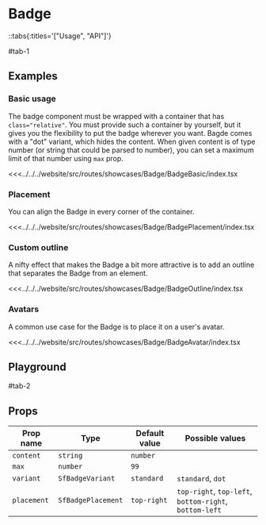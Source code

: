 # Badge

::tabs{:titles='["Usage", "API"]'}

#tab-1

## Examples

### Basic usage

The badge component must be wrapped with a container that has `class="relative"`. You must provide such a container by yourself, but it gives you the flexibility to put the badge wherever you want. Bagde comes with a "dot" variant, which hides the content. When given content is of type number (or string that could be parsed to number), you can set a maximum limit of that number using `max` prop.

<Showcase showcase-name="Badge/BadgeBasic">

<<<../../../website/src/routes/showcases/Badge/BadgeBasic/index.tsx

</Showcase>

### Placement

You can align the Badge in every corner of the container.

<Showcase showcase-name="Badge/BadgePlacement">

<<<../../../website/src/routes/showcases/Badge/BadgePlacement/index.tsx

</Showcase>

### Custom outline

A nifty effect that makes the Badge a bit more attractive is to add an outline that separates the Badge from an element.

<Showcase showcase-name="Badge/BadgeOutline">

<<<../../../website/src/routes/showcases/Badge/BadgeOutline/index.tsx

</Showcase>

### Avatars

A common use case for the Badge is to place it on a user's avatar.

<Showcase showcase-name="Badge/BadgeAvatar">

<<<../../../website/src/routes/showcases/Badge/BadgeAvatar/index.tsx

</Showcase>

<!-- ## Accessibility Notes

The component itself does not provide any specific accessibility features. Please make sure that the content displayed in SfBadge component is meaningful and understandable by all users. -->

## Playground

<Generate style="height: 380px" />

#tab-2

## Props

| Prop name   | Type               | Default value | Possible values                                        |
| ----------- | ------------------ | ------------- | ------------------------------------------------------ |
| `content`   | `string`           | `number`      |                                                        |
| `max`       | `number`           | `99`          |                                                        |
| `variant`   | `SfBadgeVariant`   | `standard`    | `standard`, `dot`                                      |
| `placement` | `SfBadgePlacement` | `top-right`   | `top-right`, `top-left`, `bottom-right`, `bottom-left` |
